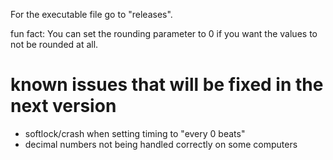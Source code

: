 For the executable file go to "releases".

fun fact:
You can set the rounding parameter to 0 if you want the values to not be rounded at all.

# known issues that will be fixed in the next version
- softlock/crash when setting timing to "every 0 beats"
- decimal numbers not being handled correctly on some computers
